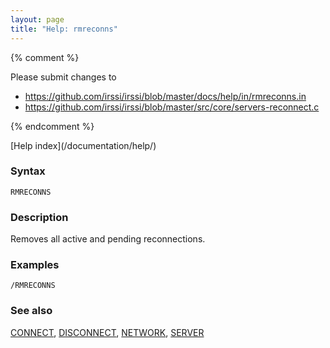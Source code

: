 ```yaml
---
layout: page
title: "Help: rmreconns"
---
```


{% comment %}

Please submit changes to
- https://github.com/irssi/irssi/blob/master/docs/help/in/rmreconns.in
- https://github.com/irssi/irssi/blob/master/src/core/servers-reconnect.c


{% endcomment %}
<nav markdown="1">
[Help index](/documentation/help/)
</nav>

### Syntax ###

<div class="highlight irssisyntax"><pre style="\-\-cmdlen:-2ch"><code><span class="synB">RMRECONNS</span></code></pre></div>



### Description ###

Removes all active and pending reconnections.

### Examples ###

    /RMRECONNS

### See also ###
[CONNECT](/documentation/help/connect/), [DISCONNECT](/documentation/help/disconnect/), [NETWORK](/documentation/help/network/), [SERVER](/documentation/help/server/)

